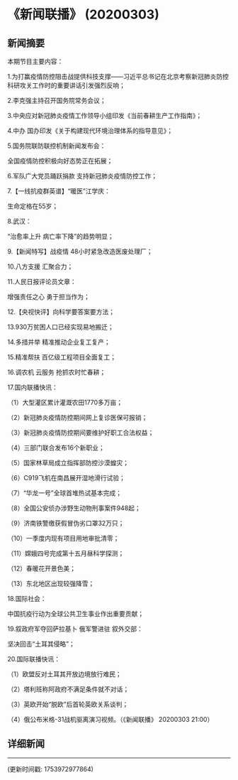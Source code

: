 # 《新闻联播》 (20200303)

## 新闻摘要

本期节目主要内容：

1.为打赢疫情防控阻击战提供科技支撑——习近平总书记在北京考察新冠肺炎防控科研攻关工作时的重要讲话引发强烈反响；

2.李克强主持召开国务院常务会议；

3.中央应对新冠肺炎疫情工作领导小组印发《当前春耕生产工作指南》；

4.中办 国办印发《关于构建现代环境治理体系的指导意见》；

5.国务院联防联控机制新闻发布会：

全国疫情防控积极向好态势正在拓展；

6.军队广大党员踊跃捐款 支持新冠肺炎疫情防控工作；

7.【一线抗疫群英谱】“暖医”江学庆：

生命定格在55岁；

8.武汉：

“治愈率上升 病亡率下降”的趋势明显；

9.【新闻特写】战疫情 48小时紧急改造医废处理厂；

10.八方支援 汇聚合力；

11.人民日报评论员文章：

增强责任之心 勇于担当作为；

12.【央视快评】向科学要答案要方法；

13.930万贫困人口已经实现易地搬迁；

14.多措并举 精准推动企业复工复产；

15.精准帮扶 百亿级工程项目全面复工；

16.调农机 云服务 抢抓农时忙春耕；

17.国内联播快讯：

（1）大型灌区累计灌溉农田1770多万亩；

（2）新冠肺炎疫情防控期间网上复诊医保可报销；

（3）新冠肺炎疫情防控期间要维护好职工合法权益；

（4）三部门联合发布16个新职业；

（5）国家林草局成立指挥部防控沙漠蝗灾；

（6）C919飞机在南昌展开湿地滑行试验；

（7）“华龙一号”全球首堆热试基本完成；

（8）全国公安侦办涉野生动物刑事案件948起；

（9）济南铁警缴获假冒伪劣口罩32万只；

（10）一季度内现有项目用地审批清零；

（11）嫦娥四号完成第十五月昼科学探测；

（12）春暖花开景色美；

（13）东北地区出现较强降雪；

18.国际社会：

中国抗疫行动为全球公共卫生事业作出重要贡献；

19.叙政府军夺回萨拉基卜 俄军警进驻 叙外交部：

坚决回击“土耳其侵略”；

20.国际联播快讯：

（1）欧盟反对土耳其开放边境放行难民；

（2）塔利班称阿政府不满足条件就不对话；

（3）英欧开始“脱欧”后首轮英欧关系谈判；

（4）俄公布米格-31战机驱离演习视频。（《新闻联播》 20200303 21:00）

## 详细新闻

---

(更新时间戳: 1753972977864)

